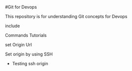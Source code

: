 #Git for Devops

This repository is for understanding  Git concepts for Devops

include 

Commands
Tutorials

set Origin Url

Set origin by using SSH

- Testing ssh origin

